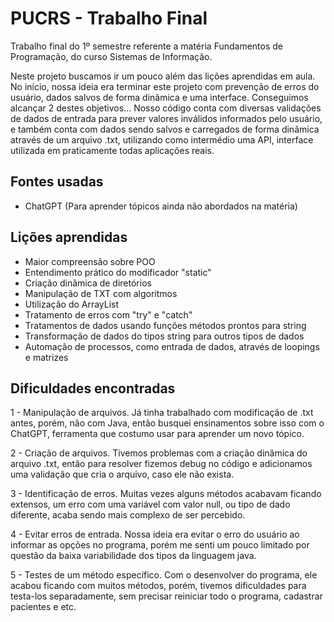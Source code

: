 # PUCRS - Trabalho Final
Trabalho final do 1º semestre referente a matéria Fundamentos de Programação, do curso Sistemas de Informação.

Neste projeto buscamos ir um pouco além das lições aprendidas em aula. No início, nossa ideia era terminar este projeto com prevenção de erros do usuário, dados salvos de forma dinâmica e uma interface. Conseguimos alcançar 2 destes objetivos... Nosso código conta com diversas validações de dados de entrada para prever valores inválidos informados pelo usuário, e também conta com dados sendo salvos e carregados de forma dinâmica através de um arquivo .txt, utilizando como intermédio uma API, interface utilizada em praticamente todas aplicações reais.


## Fontes usadas
- ChatGPT (Para aprender tópicos ainda não abordados na matéria)


## Lições aprendidas
- Maior compreensão sobre POO
- Entendimento prático do modificador "static"
- Criação dinâmica de diretórios 
- Manipulação de TXT com algoritmos
- Utilização do ArrayList
- Tratamento de erros com "try" e "catch"
- Tratamentos de dados usando funções métodos prontos para string
- Transformação de dados do tipos string para outros tipos de dados
- Automação de processos, como entrada de dados, através de loopings e matrizes


## Dificuldades encontradas
1 - Manipulação de arquivos. Já tinha trabalhado com modificação de .txt antes, porém,
não com Java, então busquei ensinamentos sobre isso com o ChatGPT, ferramenta que costumo usar
para aprender um novo tópico.

2 - Criação de arquivos. Tivemos problemas com a criação dinâmica do arquivo .txt, então para 
resolver fizemos debug no código e adicionamos uma validação que cria o arquivo, caso ele não exista.

3 - Identificação de erros. Muitas vezes alguns métodos acabavam ficando extensos, um erro com uma variável com valor null, ou tipo de dado diferente, acaba sendo mais complexo de ser percebido.

4 - Evitar erros de entrada. Nossa ideia era evitar o erro do usuário ao informar as opções no programa, porém me senti um pouco limitado por questão da baixa variabilidade dos tipos da linguagem java.

5 - Testes de um método específico. Com o desenvolver do programa, ele acabou ficando com muitos métodos, porém, tivemos dificuldades para testa-los separadamente, sem precisar reiniciar  todo o programa, cadastrar pacientes e etc.